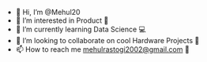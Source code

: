 - 👋 Hi, I’m @Mehul20
- 👀 I’m interested in Product 📲
- 🌱 I’m currently learning Data Science 💻
- 💞️ I’m looking to collaborate on cool Hardware Projects 🤖
- 📫 How to reach me mehulrastogi2002@gmail.com 📧

<!---
Mehul20/Mehul20 is a ✨ special ✨ repository because its `README.md` (this file) appears on your GitHub profile.
You can click the Preview link to take a look at your changes.
--->

